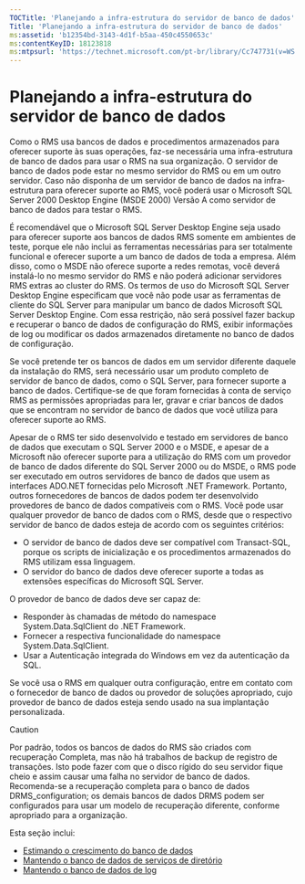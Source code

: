 ```yaml
---
TOCTitle: 'Planejando a infra-estrutura do servidor de banco de dados'
Title: 'Planejando a infra-estrutura do servidor de banco de dados'
ms:assetid: 'b12354bd-3143-4d1f-b5aa-450c4550653c'
ms:contentKeyID: 18123818
ms:mtpsurl: 'https://technet.microsoft.com/pt-br/library/Cc747731(v=WS.10)'
---
```


Planejando a infra-estrutura do servidor de banco de dados
==========================================================

Como o RMS usa bancos de dados e procedimentos armazenados para oferecer suporte às suas operações, faz-se necessária uma infra-estrutura de banco de dados para usar o RMS na sua organização. O servidor de banco de dados pode estar no mesmo servidor do RMS ou em um outro servidor. Caso não disponha de um servidor de banco de dados na infra-estrutura para oferecer suporte ao RMS, você poderá usar o Microsoft SQL Server 2000 Desktop Engine (MSDE 2000) Versão A como servidor de banco de dados para testar o RMS.

É recomendável que o Microsoft SQL Server Desktop Engine seja usado para oferecer suporte aos bancos de dados RMS somente em ambientes de teste, porque ele não inclui as ferramentas necessárias para ser totalmente funcional e oferecer suporte a um banco de dados de toda a empresa. Além disso, como o MSDE não oferece suporte a redes remotas, você deverá instalá-lo no mesmo servidor do RMS e não poderá adicionar servidores RMS extras ao cluster do RMS. Os termos de uso do Microsoft SQL Server Desktop Engine especificam que você não pode usar as ferramentas de cliente do SQL Server para manipular um banco de dados Microsoft SQL Server Desktop Engine. Com essa restrição, não será possível fazer backup e recuperar o banco de dados de configuração do RMS, exibir informações de log ou modificar os dados armazenados diretamente no banco de dados de configuração.

Se você pretende ter os bancos de dados em um servidor diferente daquele da instalação do RMS, será necessário usar um produto completo de servidor de banco de dados, como o SQL Server, para fornecer suporte a banco de dados. Certifique-se de que foram fornecidas à conta de serviço RMS as permissões apropriadas para ler, gravar e criar bancos de dados que se encontram no servidor de banco de dados que você utiliza para oferecer suporte ao RMS.

Apesar de o RMS ter sido desenvolvido e testado em servidores de banco de dados que executam o SQL Server 2000 e o MSDE, e apesar de a Microsoft não oferecer suporte para a utilização do RMS com um provedor de banco de dados diferente do SQL Server 2000 ou do MSDE, o RMS pode ser executado em outros servidores de banco de dados que usem as interfaces ADO.NET fornecidas pelo Microsoft .NET Framework. Portanto, outros fornecedores de bancos de dados podem ter desenvolvido provedores de banco de dados compatíveis com o RMS. Você pode usar qualquer provedor de banco de dados com o RMS, desde que o respectivo servidor de banco de dados esteja de acordo com os seguintes critérios:

-   O servidor de banco de dados deve ser compatível com Transact-SQL, porque os scripts de inicialização e os procedimentos armazenados do RMS utilizam essa linguagem.
-   O servidor do banco de dados deve oferecer suporte a todas as extensões específicas do Microsoft SQL Server.

O provedor de banco de dados deve ser capaz de:

-   Responder às chamadas de método do namespace System.Data.SqlClient do .NET Framework.
-   Fornecer a respectiva funcionalidade do namespace System.Data.SqlClient.
-   Usar a Autenticação integrada do Windows em vez da autenticação da SQL.

Se você usa o RMS em qualquer outra configuração, entre em contato com o fornecedor de banco de dados ou provedor de soluções apropriado, cujo provedor de banco de dados esteja sendo usado na sua implantação personalizada.

> [!Caution]  
> Por padrão, todos os bancos de dados do RMS são criados com recuperação Completa, mas não há trabalhos de backup de registro de transações. Isto pode fazer com que o disco rígido do seu servidor fique cheio e assim causar uma falha no servidor de banco de dados. Recomenda-se a recuperação completa para o banco de dados DRMS\_configuration; os demais bancos de dados DRMS podem ser configurados para usar um modelo de recuperação diferente, conforme apropriado para a organização. 

Esta seção inclui:

-   [Estimando o crescimento do banco de dados](https://technet.microsoft.com/87652cc2-b886-4797-8d40-356669768089)
-   [Mantendo o banco de dados de serviços de diretório](https://technet.microsoft.com/911a62f2-c1d6-4091-99b0-b53211be27a7)
-   [Mantendo o banco de dados de log](https://technet.microsoft.com/de55058b-0d1a-4997-8a45-e14678ddd13f)
